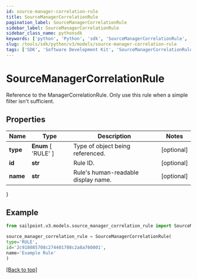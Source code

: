 ```yaml
---
id: source-manager-correlation-rule
title: SourceManagerCorrelationRule
pagination_label: SourceManagerCorrelationRule
sidebar_label: SourceManagerCorrelationRule
sidebar_class_name: pythonsdk
keywords: ['python', 'Python', 'sdk', 'SourceManagerCorrelationRule', 'SourceManagerCorrelationRule'] 
slug: /tools/sdk/python/v3/models/source-manager-correlation-rule
tags: ['SDK', 'Software Development Kit', 'SourceManagerCorrelationRule', 'SourceManagerCorrelationRule']
---
```


# SourceManagerCorrelationRule

Reference to the ManagerCorrelationRule. Only use this rule when a simple filter isn't sufficient.

## Properties

Name | Type | Description | Notes
------------ | ------------- | ------------- | -------------
**type** |  **Enum** [  'RULE' ] | Type of object being referenced. | [optional] 
**id** | **str** | Rule ID. | [optional] 
**name** | **str** | Rule's human-readable display name. | [optional] 
}

## Example

```python
from sailpoint.v3.models.source_manager_correlation_rule import SourceManagerCorrelationRule

source_manager_correlation_rule = SourceManagerCorrelationRule(
type='RULE',
id='2c918085708c274401708c2a8a760001',
name='Example Rule'
)

```
[[Back to top]](#) 

